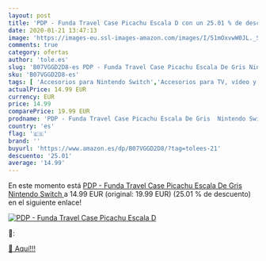 ```yaml
---
layout: post
title: 'PDP - Funda Travel Case Picachu Escala D con un 25.01 % de descuento'
date: 2020-01-21 13:47:13
image: 'https://images-eu.ssl-images-amazon.com/images/I/51mOxvwW0JL._SL400_.jpg'
comments: true
category: ofertas
author: 'tole.es'
slug: 'B07VGGD2D8-es PDP - Funda Travel Case Picachu Escala De Gris Nintendo...'
sku: 'B07VGGD2D8-es'
tags: [ 'Accesorios para Nintendo Switch','Accesorios para TV, vídeo y home cinema','Almacenamiento de datos','Almacenamiento de datos externo','Conversores de vídeo','Electrónica','Hardware y juegos para Nintendo Switch','Informática','Memoria para Nintendo Switch','TV, vídeo y home cinema','Tarjetas de memoria','Tarjetas microSD','Videojuegos','nintendo', ]
actualPrice: 14.99 EUR
currency: EUR
price: 14.99
comparePrice: 19.99 EUR
prodname: 'PDP - Funda Travel Case Picachu Escala De Gris  Nintendo Switch '
country: 'es'
flag: '🇪🇸'
brand: ''
buyurl: 'https://www.amazon.es/dp/B07VGGD2D8/?tag=tolees-21'
descuento: '25.01'
average: '14.99'
---
```


En este momento está [PDP - Funda Travel Case Picachu Escala De Gris  Nintendo Switch ](https://www.amazon.es/dp/B07VGGD2D8/?tag=tolees-21) a 14.99 EUR (original: 19.99 EUR) (25.01 %  de descuento) en el siguiente enlace!

[![PDP - Funda Travel Case Picachu Escala D](https://images-eu.ssl-images-amazon.com/images/I/51mOxvwW0JL._SL400_.jpg)](https://www.amazon.es/dp/B07VGGD2D8/?tag=tolees-21)

🔎:


[🛒 Aquí!!!](https://www.amazon.es/dp/B07VGGD2D8/?tag=tolees-21)
